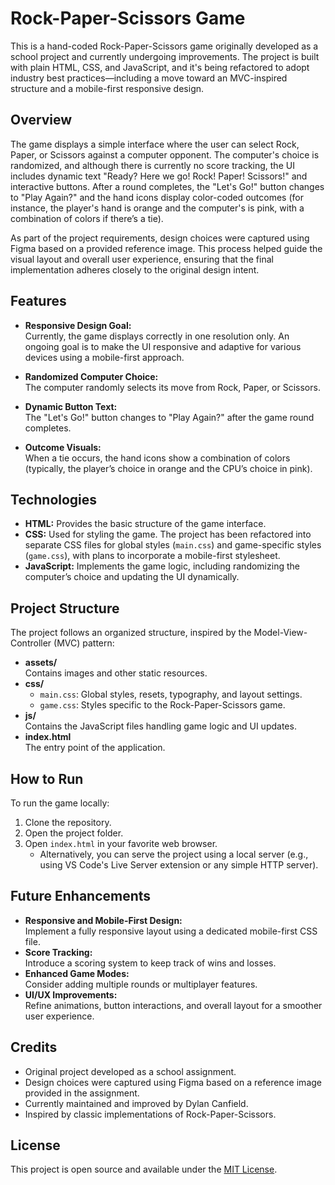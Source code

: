 # Rock-Paper-Scissors Game

This is a hand-coded Rock-Paper-Scissors game originally developed as a school project and currently undergoing improvements. The project is built with plain HTML, CSS, and JavaScript, and it's being refactored to adopt industry best practices—including a move toward an MVC-inspired structure and a mobile-first responsive design.

## Overview

The game displays a simple interface where the user can select Rock, Paper, or Scissors against a computer opponent. The computer's choice is randomized, and although there is currently no score tracking, the UI includes dynamic text "Ready? Here we go! Rock! Paper! Scissors!" and interactive buttons. After a round completes, the "Let's Go!" button changes to "Play Again?" and the hand icons display color-coded outcomes (for instance, the player's hand is orange and the computer's is pink, with a combination of colors if there’s a tie).

As part of the project requirements, design choices were captured using Figma based on a provided reference image. This process helped guide the visual layout and overall user experience, ensuring that the final implementation adheres closely to the original design intent.

## Features

- **Responsive Design Goal:**  
  Currently, the game displays correctly in one resolution only. An ongoing goal is to make the UI responsive and adaptive for various devices using a mobile-first approach.

- **Randomized Computer Choice:**  
  The computer randomly selects its move from Rock, Paper, or Scissors.

- **Dynamic Button Text:**  
  The "Let's Go!" button changes to "Play Again?" after the game round completes.

- **Outcome Visuals:**  
  When a tie occurs, the hand icons show a combination of colors (typically, the player’s choice in orange and the CPU’s choice in pink).

## Technologies

- **HTML:** Provides the basic structure of the game interface.
- **CSS:** Used for styling the game. The project has been refactored into separate CSS files for global styles (`main.css`) and game-specific styles (`game.css`), with plans to incorporate a mobile-first stylesheet.
- **JavaScript:** Implements the game logic, including randomizing the computer’s choice and updating the UI dynamically.

## Project Structure

The project follows an organized structure, inspired by the Model-View-Controller (MVC) pattern:
- **assets/**  
  Contains images and other static resources.
- **css/**
    - `main.css`: Global styles, resets, typography, and layout settings.
    - `game.css`: Styles specific to the Rock-Paper-Scissors game.
- **js/**  
  Contains the JavaScript files handling game logic and UI updates.
- **index.html**  
  The entry point of the application.

## How to Run

To run the game locally:
1. Clone the repository.
2. Open the project folder.
3. Open `index.html` in your favorite web browser.
    - Alternatively, you can serve the project using a local server (e.g., using VS Code's Live Server extension or any simple HTTP server).

## Future Enhancements

- **Responsive and Mobile-First Design:**  
  Implement a fully responsive layout using a dedicated mobile-first CSS file.
- **Score Tracking:**  
  Introduce a scoring system to keep track of wins and losses.
- **Enhanced Game Modes:**  
  Consider adding multiple rounds or multiplayer features.
- **UI/UX Improvements:**  
  Refine animations, button interactions, and overall layout for a smoother user experience.

## Credits

- Original project developed as a school assignment.
- Design choices were captured using Figma based on a reference image provided in the assignment.
- Currently maintained and improved by Dylan Canfield.
- Inspired by classic implementations of Rock-Paper-Scissors.

## License

This project is open source and available under the [MIT License](LICENSE).
